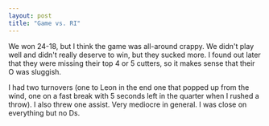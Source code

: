 ```yaml
---
layout: post
title: "Game vs. RI"
---
```


We won 24-18, but I think the game was all-around crappy. We didn't play well and didn't really deserve to win, but they sucked more. I found out later that they were missing their top 4 or 5 cutters, so it makes sense that their O was sluggish. 

I had two turnovers (one to Leon in the end one that popped up from the wind, one on a fast break with 5 seconds left in the quarter when I rushed a throw). I also threw one assist. Very mediocre in general. I was close on everything but no Ds. 